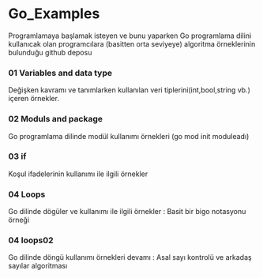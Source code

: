 # Go_Examples
Programlamaya başlamak isteyen ve bunu yaparken Go programlama dilini kullanıcak olan programcılara (basitten orta seviyeye) algoritma örneklerinin bulunduğu github deposu

### 01 Variables and data type
Değişken kavramı ve tanımlarken kullanılan veri tiplerini(int,bool,string vb.) içeren örnekler.

### 02 Moduls and package
Go programlama dilinde modül kullanımı örnekleri 
(go mod init moduleadı)

### 03 if
Koşul ifadelerinin kullanımı ile ilgili örnekler

### 04 Loops
Go dilinde dögüler ve kullanımı ile ilgili örnekler : Basit bir bigo notasyonu örneği

### 04 loops02
Go dilinde döngü kullanımı örnekleri devamı : Asal sayı kontrolü ve arkadaş sayılar algoritması 
